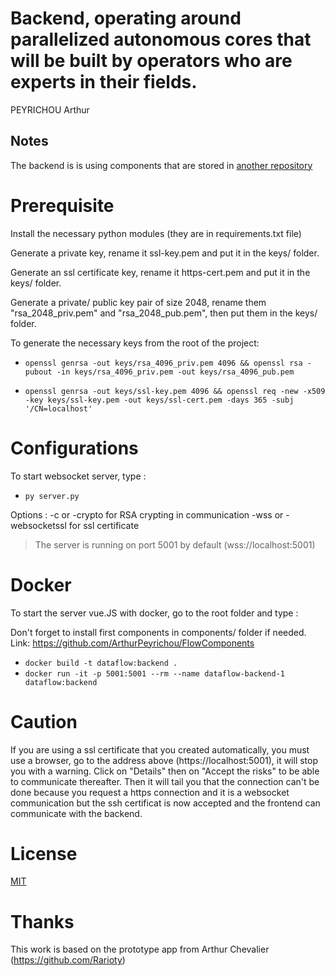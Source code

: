 Backend, operating around parallelized autonomous cores that will be built by
operators who are experts in their fields.
=============================================================

PEYRICHOU Arthur

## Notes 

The backend is is using components that are stored in [another repository](https://github.com/ArthurPeyrichou/FlowComponents)

Prerequisite
=============

Install the necessary python modules (they are in requirements.txt file)

Generate a private key, rename it ssl-key.pem and put it in the keys/ folder.

Generate an ssl certificate key, rename it https-cert.pem and put it in the keys/ folder.

Generate a private/ public key pair of size 2048, rename them "rsa_2048_priv.pem" and "rsa_2048_pub.pem", then put them in the keys/ folder.


To generate the necessary keys from the root of the project:

- `openssl genrsa -out keys/rsa_4096_priv.pem 4096 && openssl rsa -pubout -in keys/rsa_4096_priv.pem -out keys/rsa_4096_pub.pem`

- `openssl genrsa -out keys/ssl-key.pem 4096 && openssl req -new -x509 -key keys/ssl-key.pem -out keys/ssl-cert.pem -days 365 -subj '/CN=localhost'`


Configurations
=============

To start websocket server, type :

- `py server.py`

Options :
-c or -crypto for RSA crypting in communication
-wss or -websocketssl for ssl certificate

> The server is running on port 5001 by default (wss://localhost:5001)

Docker
=============

To start the server vue.JS with docker, go to the root folder and type :

Don't forget to install first components in components/ folder if needed.
Link: https://github.com/ArthurPeyrichou/FlowComponents

- `docker build -t dataflow:backend .`
- `docker run -it -p 5001:5001 --rm --name dataflow-backend-1 dataflow:backend`

Caution
=============

If you are using a ssl certificate that you created automatically, you must use a browser, go to the address above (https://localhost:5001), it will stop you with a warning. Click on "Details" then on "Accept the risks" to be able to communicate thereafter. Then it will tail you that the connection can't be done because you request a https connection and it is a websocket communication but the ssh certificat is now accepted and the frontend can communicate with the backend.

License
=============
[MIT](LICENSE)

Thanks
=============

This work is based on the prototype app from Arthur Chevalier (https://github.com/Rarioty)


